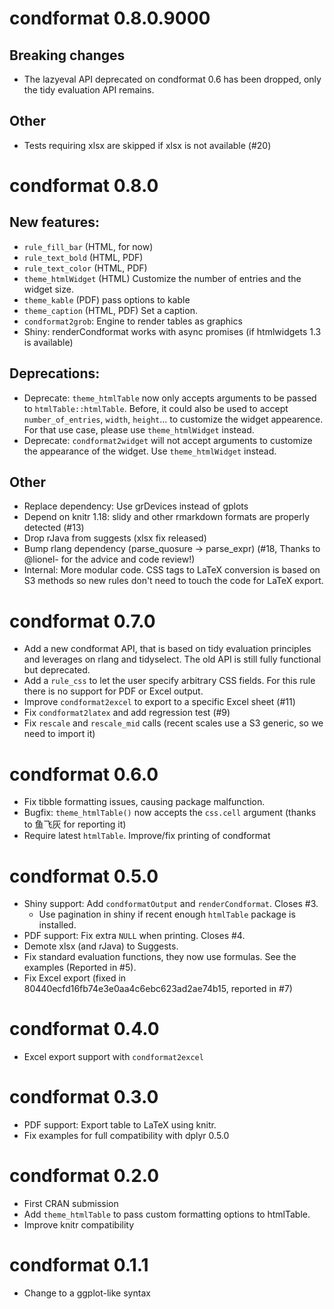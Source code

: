 # condformat 0.8.0.9000

## Breaking changes

* The lazyeval API deprecated on condformat 0.6 has been dropped, only the tidy evaluation
  API remains.

## Other

* Tests requiring xlsx are skipped if xlsx is not available (#20)

# condformat 0.8.0

## New features:

* `rule_fill_bar` (HTML, for now)
* `rule_text_bold` (HTML, PDF)
* `rule_text_color` (HTML, PDF)
* `theme_htmlWidget` (HTML) Customize the number of entries and the widget size.
* `theme_kable` (PDF) pass options to kable
* `theme_caption` (HTML, PDF) Set a caption.
* `condformat2grob`: Engine to render tables as graphics
* Shiny: renderCondformat works with async promises (if htmlwidgets 1.3 is available)

## Deprecations:

* Deprecate: `theme_htmlTable` now only accepts arguments to be passed to
  `htmlTable::htmlTable`. Before, it could also be used to accept 
  `number_of_entries`, `width`, `height`... to customize the widget appearence.
  For that use case, please use `theme_htmlWidget` instead.
* Deprecate: `condformat2widget` will not accept arguments to customize the
  appearance of the widget. Use `theme_htmlWidget` instead.

## Other

* Replace dependency: Use grDevices instead of gplots
* Depend on knitr 1.18: slidy and other rmarkdown formats are properly detected (#13)
* Drop rJava from suggests (xlsx fix released)
* Bump rlang dependency (parse_quosure -> parse_expr) (#18, Thanks to @lionel-
  for the advice and code review!)
* Internal: More modular code. CSS tags to LaTeX conversion is based on
  S3 methods so new rules don't need to touch the code for LaTeX export.

# condformat 0.7.0

* Add a new condformat API, that is based on tidy evaluation principles and
  leverages on rlang and tidyselect. The old API is still fully functional but
  deprecated.
* Add a `rule_css` to let the user specify arbitrary CSS fields. For this rule
  there is no support for PDF or Excel output.
* Improve `condformat2excel` to export to a specific Excel sheet (#11)
* Fix `condformat2latex` and add regression test (#9)
* Fix `rescale` and `rescale_mid` calls (recent scales use a S3 generic, so we
  need to import it)

# condformat 0.6.0

* Fix tibble formatting issues, causing package malfunction.
* Bugfix: `theme_htmlTable()` now accepts the `css.cell` argument (thanks
  to 鱼飞灰 for reporting it)
* Require latest `htmlTable`. Improve/fix printing of condformat



# condformat 0.5.0

* Shiny support: Add `condformatOutput` and `renderCondformat`. Closes #3.
  - Use pagination in shiny if recent enough `htmlTable` package is installed.
* PDF support: Fix extra `NULL` when printing. Closes #4.
* Demote xlsx (and rJava) to Suggests.
* Fix standard evaluation functions, they now use formulas. See the examples (Reported in #5).
* Fix Excel export (fixed in 80440ecfd16fb74e3e0aa4c6ebc623ad2ae74b15, reported in #7)

# condformat 0.4.0

* Excel export support with `condformat2excel`

# condformat 0.3.0

* PDF support: Export table to LaTeX using knitr.
* Fix examples for full compatibility with dplyr 0.5.0

# condformat 0.2.0

* First CRAN submission
* Add `theme_htmlTable` to pass custom formatting options to htmlTable.
* Improve knitr compatibility

# condformat 0.1.1

* Change to a ggplot-like syntax

